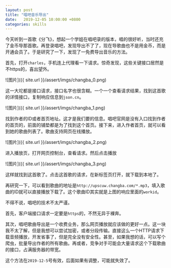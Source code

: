 ```yaml
---
layout: post
title: "唱吧音乐导出"
date:   2019-12-05 10:00:00 +0800
categories: skills
---
```

今天听到一首歌《分飞》，想起一个学姐在唱吧录的版本，唱的很好听，当时还充了金币导那首歌。再登录唱吧，发现导出不了了，现在导歌曲也不是用金币，而是开通会员了。于是研究了一下，发现了一免费导出音乐的方法。

首先，打开`charles`，手机连上代理看一下请求。惊奇发现，这些关键接口居然是不https的，喜出望外。

![图片]({{ site.url }}/assert/imgs/changba_0.png)

这一大坨都是接口请求，接口名字也很含糊。一个一个查看请求结果，找到这首歌的详情接口，复制响应信息到`json.cn`。

![图片]({{ site.url }}/assert/imgs/changba_1.png)

找到作者的ID或者首页地址。这才是我们要的信息。唱吧官网是没有入口找到作者的首页的，前面的铺垫都是为了找到这个首页。接下来，进入作者首页，就可以看到她的歌曲列表了。歌曲支持网页在线播放。

![图片]({{ site.url }}/assert/imgs/changba_2.png)

进入播放页，打开网页控制台，查看请求。然后点击播放

![图片]({{ site.url }}/assert/imgs/changba_3.png)

这样就找到这首歌了。点击这首歌的请求，在新标签页打开，就下载到本地了。

再研究一下，可以看到歌曲的地址是`http://upscuw.changba.com/*.mp3`，填入歌曲的ID就可以直接播放下载了。这个歌曲ID其实就是上图的响应里面的`workid`。

不得不说，唱吧的技术不太严谨。

首先，客户端接口请求一定要是`https`的，不然无异于裸奔。

其次，唱吧歌曲导出是一个收费业务，那么网页播放就应该做的更好一点。这一块我不太了解，但是我想可以尝试加密，或者分段传输。直接这么一个HTTP请求下载音频播放，开发省事了，但是完全没有安全性。甚至，如果我想的话，可以写个爬虫，批量导出作者的所有歌曲。再或者，竞争对手可能会大量请求这个下载歌曲的接口，占满服务器的带宽。

这个方法在`2019-12-5`号有效，后面如果有调整，可能就失效了。